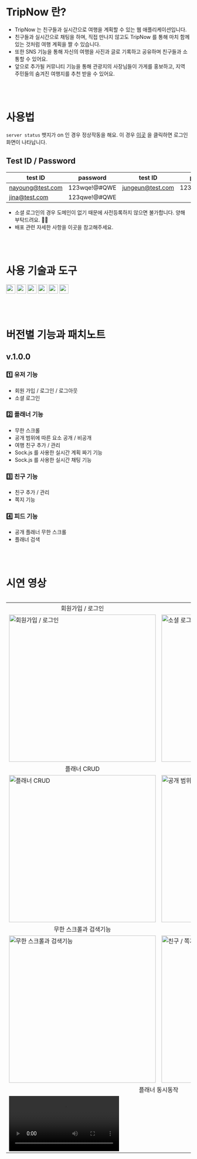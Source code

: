 # TripNow 란?
- TripNow 는 친구들과 실시간으로 여행을 계획할 수 있는 웹 애플리케이션입니다.
- 친구들과 실시간으로 채팅을 하며, 직접 만나지 않고도 TripNow 를 통해 마치 함께 있는 것처럼 여행 계획을 짤 수 있습니다.
- 또한 SNS 기능을 통해 자신의 여행을 사진과 글로 기록하고 공유하며 친구들과 소통할 수 있어요.
- 앞으로 추가될 커뮤니티 기능을 통해 관광지의 사장님들이 가게를 홍보하고, 지역 주민들의 숨겨진 여행지를 추천 받을 수 있어요.

<br>
<br>

# 사용법
`server status` 뱃지가 on 인 경우 정상작동을 해요. 이 경우 [이곳](https://trip-now.vercel.app/login) 을 클릭하면 로그인 화면이 나타납니다.

## Test ID / Password
|test ID|password|test ID|password|
|----|----|----|----|
|nayoung@test.com|123wqe!@#QWE|jungeun@test.com|123qwe!@#QWE|
|jina@test.com|123qwe!@#QWE|

- 소셜 로그인의 경우 도메인이 없기 때문에 사전등록하지 않으면 불가합니다. 양해 부탁드려요. 🙇‍♀️
- 배포 관련 자세한 사항을 이곳을 참고해주세요.

<br>
<br>

# 사용 기술과 도구
<img src="https://img.shields.io/badge/Sass-CC6699?style=flat&logo=sass&logoColor=white" height="25px"/> <img src="https://img.shields.io/badge/Vue.js-4FC08D?style=flat&logo=vuedotjs&logoColor=white" height="25px"/> <img src="https://img.shields.io/badge/Typescript-3178C6?style=flat&logo=typescript&logoColor=white" height="25px"/> <img src="https://img.shields.io/badge/Vercel-000000?style=flat&logo=vercel&logoColor=white" height="25px"/> <img src="https://img.shields.io/badge/Figma-000000?style=flat&logo=figma&logoColor=white" height="25px"/> <img src="https://img.shields.io/badge/IntellijIDEA-000000?style=flat&logo=&logoColor=white" height="25px"/> 

<br>
<br>

# 버전별 기능과 패치노트
## v.1.0.0
### 1️⃣ 유저 기능
- 회원 가입 / 로그인 / 로그아웃
- 소셜 로그인
### 2️⃣ 플래너 기능
- 무한 스크롤
- 공개 범위에 따른 요소 공개 / 비공개
- 여행 친구 추가 / 관리
- Sock.js 를 사용한 실시간 계획 짜기 기능
- Sock.js 를 사용한 실시간 채팅 기능
### 3️⃣ 친구 기능
- 친구 추가 / 관리
- 쪽지 기능
### 4️⃣ 피드 기능
- 공개 플래너 무한 스크롤
- 플래너 검색

<br>
<br>

# 시연 영상
<table align="left">
  <tr>
    <td align="center">회원가입 / 로그인</td>
    <td align="center">소셜 로그인</td>
  </tr>
  <tr>
    <td><img src="https://github.com/user-attachments/assets/f9c73e2e-7a9e-4c4e-9d4c-93e651ed1dfe" alt="회원가입 / 로그인" style="width:400px;"/></td>
    <td><img src="https://github.com/user-attachments/assets/e4ac9296-95cf-450b-ba71-7a2e2e97d228" alt="소셜 로그인" style="width:400px;"/></td>
  </tr>
  <tr>
    <td align="center">플래너 CRUD</td>
    <td align="center">공개 범위 설정</td>
  </tr>
  <tr>
    <td><img src="https://github.com/user-attachments/assets/1757f67c-85e5-40ef-822a-b0a8ffdea2d8" alt="플래너 CRUD" style="width:400px;"/></td>
    <td><img src="https://github.com/user-attachments/assets/c4ca701b-0c6e-41c9-b7c9-a72d1f9c15ee" alt="공개 범위 설정" style="width:400px;"/></td>
  </tr>
  <tr>
    <td align="center">무한 스크롤과 검색기능</td>
    <td align="center">친구 / 쪽지 기능</td>
  </tr>
  <tr>
    <td><img src="https://github.com/user-attachments/assets/e4eca162-2440-4bc4-bd83-961a5c2bd87a" alt="무한 스크롤과 검색기능" style="width:400px;"/></td>
    <td><img src="https://github.com/user-attachments/assets/9eafad1f-2034-47b2-b7ad-cc9de2cca93e" alt="친구 / 쪽지 기능" style="width:400px;"/></td>
  </tr>
  <tr>
    <td align="center" colspan='2'>
    플래너 동시동작
    </td>
  </tr>
  <tr>
    <td colspan='2'>
    <video src="https://github.com/user-attachments/assets/fed82060-616b-4551-9765-a636e6f30e1c">플래너 동시동작</video>
    </td>
  </tr>
</table>

<br>
<br>
<br>
<br>
